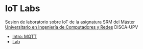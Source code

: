 # IoT Labs

Sesion de laboratorio sobre IoT de la asignatura SRM del [Máster Universitario en Ingeniería de Computadores y Redes](https://www.upv.es/titulaciones/MUIC/indexc.html) DISCA-UPV

- [Intro: MQTT](https://github.com/pmanzoni/IoTlab_RSE2018/blob/master/docs/s2_MQTT_v0.pdf)
- [Lab](https://hackmd.io/s/S1m-VrO6X)


